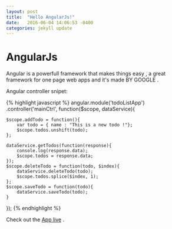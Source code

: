 ```yaml
---
layout: post
title:  "Hello AngularJs!"
date:   2016-06-04 14:06:53 -0400
categories: jekyll update
---
```

AngularJs
=========

Angular is a powerfull framework that makes things easy , a great framework for one page web apps and it's made BY GOOGLE .

Angular controller snipet:

{% highlight javascript %}
angular.module('todoListApp')
.controller('mainCtrl', function($scope, dataService){

    $scope.addTodo = function(){
        var todo = { name : "This is a new todo !"};
        $scope.todos.unshift(todo);
    };

    dataService.getTodos(function(response){
        console.log(response.data);
        $scope.todos = response.data;
    });
    $scope.deleteTodo = function(todo, $index){
        dataService.deleteTodo(todo);
        $scope.todos.splice($index, 1);
    };
    $scope.saveTodo = function(todo){
        dataService.saveTodo(todo);
    }
});
{% endhighlight %}

Check out the [App live][app-live] .

[app-live]: http://favianioel.github.io/ngtodos

